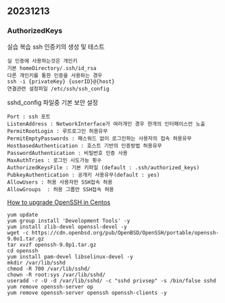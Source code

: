 20231213
----
### AuthorizedKeys

실습 복습 ssh 인증키의 생성 및 테스트


    실 인증에 사용하는것은 개인키
    기본 homeDirectory/.ssh/id_rsa
    다른 개인키를 통한 인증을 사용하는 경우
    ssh -i {privateKey} {userID}@{host}
    연결관련 설정파일 /etc/ssh/ssh_config

sshd_config 파일중 기본 보안 설정

    Port : ssh 포트
    ListenAddress : NetworkInterface가 여러개인 경우 한개의 인터페이스만 노출
    PermitRootLogin : 루트로그인 허용유무
    PermitEmptyPasswords : 패스워드 없이 로그인하는 사용자의 접속 허용유무
    HostbasedAuthentication : 호스트 기반의 인증방법 허용유무
    PasswordAuthentication : 비밀번호 인증 사용
    MaxAuthTries : 로그인 시도가능 횟수 
    AuthorizedKeysFile : 기본 키파일 (default : .ssh/authorized_keys)
    PubkeyAuthentication : 공개키 사용유무(default : yes)
    AllowUsers : 허용 사용자만 SSH접속 허용
    AllowGroups  : 허용 그룹만 SSH접속 혀용
    
<a href="https://www.ezeelogin.com/kb/article/how-to-upgrade-openssh-in-centos-331.html">How to upgrade OpenSSH in Centos</a>

    yum update
    yum group install 'Development Tools' -y
    yum install zlib-devel openssl-devel -y
    wget -c https://cdn.openbsd.org/pub/OpenBSD/OpenSSH/portable/openssh-9.0o1.tar.gz
    tar xvzf openssh-9.0p1.tar.gz
    cd openssh
    yum install pam-devel libselinux-devel -y
    mkdir /var/lib/sshd
    chmod -R 700 /var/lib/sshd/
    chown -R root:sys /var/lib/sshd/
    useradd -r -U -d /var/lib/sshd/ -c "sshd privsep" -s /bin/false sshd
    yum remove openssh-server op
    yum remove openssh-server openssh openssh-clients -y
    
<!--stackedit_data:
eyJoaXN0b3J5IjpbLTgwMDk2OTI1MCwtMTQyMDc4MDgxNywtND
Q3NDAyODQ3LC0yMTQ2NTExNTM3LDE2NzU4MjYzMTAsLTE0MjI5
NTgzODksLTE4MjMyNDI5NTMsMTEzMDI3MDUyMywxNjM1NzA1MD
A1LDM2NDQyMzY3OV19
-->